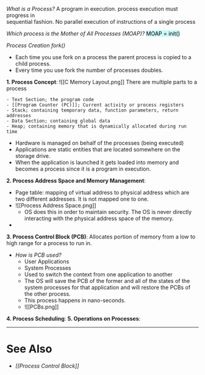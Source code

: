 *What is a Process?*
A program in execution. process execution must progress in  
sequential fashion. No parallel execution of instructions of a single process

*Which process is the Mother of All Processes (MOAP)?*
<mark style="background: #ABF7F7A6;">MOAP = init()</mark>

*Process Creation fork()*
- Each time you use fork on a process the parent process is copied to a child process.
- Every time you use fork the number of processes doubles.

**1. Process Concept**: 
![[C Memory Layout.png]]
	There are multiple parts to a process
	
	- Text Section; the program code
	- [[Program Counter (PC)]]; Current activity or process registers
	- Stack; containing temporary data, function parameters, return addresses
	- Data Section; containing global data
	- Heap; containing memory that is dynamically allocated during run time

- Hardware is managed on behalf of the processes (being executed)
- Applications are static entities that are located somewhere on the storage drive. 
- When the application is launched it gets loaded into memory and becomes a process since it is a program in execution.

**2. Process Address Space and Memory Management**:

- Page table: mapping of virtual address to physical address which are two different addresses. It is not mapped one to one.
- ![[Process Address Space.png]]
	- OS does this in order to maintain security. The OS is never directly interacting with the physical address space of the memory.
- 

**3. Process Control Block (PCB)**: Allocates portion of memory from a low to high range for a process to run in.

- *How is PCB used?*
	- User Applications
	- System Processes
	- Used to switch the context from one application to another
	- The OS will save the PCB of the former and all of the states of the system processes for that application and will restore the PCBs of the other process.
	- This process happens in nano-seconds.
	- ![[PCBs.png]]

**4. Process Scheduling**:
**5. Operations on Processes**:

---

# See Also

- *[[Process Control Block]]*
